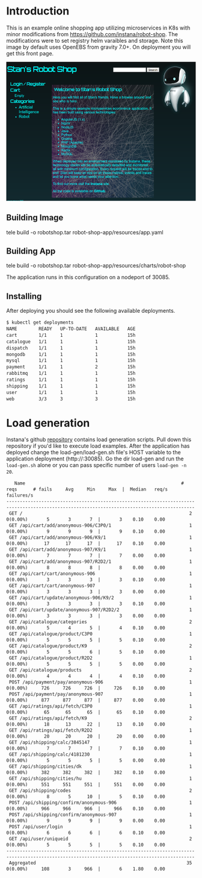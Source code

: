 # Introduction

This is an example online shopping app utilizing microservices in K8s with minor modifications from https://github.com/instana/robot-shop.  The modifications were to set registry helm varaibles and storage.  Note this image by default uses OpenEBS from gravity 7.0+.  On deployment you will get this front page.

![Robot Shop](robotshop.png)


## Building Image
tele build -o robotshop.tar robot-shop-app/resources/app.yaml

## Building App
tele build -o robotshop.tar robot-shop-app/resources/charts/robot-shop

The application runs in this configuration on a nodeport of 30085. 

## Installing
After deploying you should see the following available deployments.  

```bash
$ kubectl get deployments
NAME        READY   UP-TO-DATE   AVAILABLE   AGE
cart        1/1     1            1           15h
catalogue   1/1     1            1           15h
dispatch    1/1     1            1           15h
mongodb     1/1     1            1           15h
mysql       1/1     1            1           15h
payment     1/1     1            2           15h
rabbitmq    1/1     1            1           15h
ratings     1/1     1            1           15h
shipping    1/1     1            1           15h
user        1/1     1            1           15h
web         3/3     3            3           15h
```

# Load generation
Instana's github [repository](https://github.com/instana/robot-shop) contains load generation scripts. Pull down this repository if you'd like to execute load examples. After the application has deployed change the load-gen/load-gen.sh file's HOST variable to the application deployment  (http://<my ip>:30085).
 Go the dir load-gen and run the `load-gen.sh` alone or you can pass specific number of users `load-gen -n 20`.
```  
   Name                                                          # reqs      # fails     Avg     Min     Max  |  Median   req/s failures/s
--------------------------------------------------------------------------------------------------------------------------------------------
 GET /                                                              2     0(0.00%)       5       3       7  |       3    0.10    0.00
 GET /api/cart/add/anonymous-906/C3P0/1                             1     0(0.00%)       9       9       9  |       9    0.10    0.00
 GET /api/cart/add/anonymous-906/K9/1                               1     0(0.00%)      17      17      17  |      17    0.10    0.00
 GET /api/cart/add/anonymous-907/K9/1                               1     0(0.00%)       7       7       7  |       7    0.00    0.00
 GET /api/cart/add/anonymous-907/R2D2/1                             1     0(0.00%)       8       8       8  |       8    0.00    0.00
 GET /api/cart/cart/anonymous-906                                   1     0(0.00%)       3       3       3  |       3    0.10    0.00
 GET /api/cart/cart/anonymous-907                                   1     0(0.00%)       3       3       3  |       3    0.00    0.00
 GET /api/cart/update/anonymous-906/K9/2                            1     0(0.00%)       3       3       3  |       3    0.10    0.00
 GET /api/cart/update/anonymous-907/R2D2/2                          1     0(0.00%)       3       3       3  |       3    0.00    0.00
 GET /api/catalogue/categories                                      2     0(0.00%)       5       4       5  |       4    0.10    0.00
 GET /api/catalogue/product/C3P0                                    1     0(0.00%)       5       5       5  |       5    0.10    0.00
 GET /api/catalogue/product/K9                                      2     0(0.00%)       5       5       6  |       5    0.10    0.00
 GET /api/catalogue/product/R2D2                                    1     0(0.00%)       5       5       5  |       5    0.00    0.00
 GET /api/catalogue/products                                        2     0(0.00%)       4       4       4  |       4    0.10    0.00
 POST /api/payment/pay/anonymous-906                                1     0(0.00%)     726     726     726  |     726    0.10    0.00
 POST /api/payment/pay/anonymous-907                                1     0(0.00%)     877     877     877  |     877    0.00    0.00
 GET /api/ratings/api/fetch/C3P0                                    1     0(0.00%)      65      65      65  |      65    0.10    0.00
 GET /api/ratings/api/fetch/K9                                      2     0(0.00%)      18      13      22  |      13    0.10    0.00
 GET /api/ratings/api/fetch/R2D2                                    1     0(0.00%)      20      20      20  |      20    0.00    0.00
 GET /api/shipping/calc/3845147                                     1     0(0.00%)       7       7       7  |       7    0.10    0.00
 GET /api/shipping/calc/4181230                                     1     0(0.00%)       5       5       5  |       5    0.00    0.00
 GET /api/shipping/cities/dk                                        1     0(0.00%)     382     382     382  |     382    0.10    0.00
 GET /api/shipping/cities/hu                                        1     0(0.00%)     551     551     551  |     551    0.00    0.00
 GET /api/shipping/codes                                            2     0(0.00%)       8       5      10  |       5    0.10    0.00
 POST /api/shipping/confirm/anonymous-906                           1     0(0.00%)     966     966     966  |     966    0.10    0.00
 POST /api/shipping/confirm/anonymous-907                           1     0(0.00%)       9       9       9  |       9    0.00    0.00
 POST /api/user/login                                               1     0(0.00%)       6       6       6  |       6    0.10    0.00
 GET /api/user/uniqueid                                             2     0(0.00%)       5       5       5  |       5    0.10    0.00
--------------------------------------------------------------------------------------------------------------------------------------------
 Aggregated                                                        35     0(0.00%)     108       3     966  |       6    1.80    0.00
```
